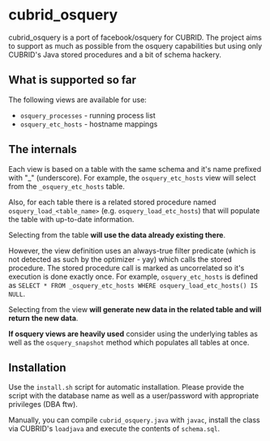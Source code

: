 cubrid_osquery
==============

cubrid_osquery is a port of facebook/osquery for CUBRID. The project aims to support as much as possible from the osquery capabilities but using only CUBRID's Java stored procedures and a bit of schema hackery.

## What is supported so far

The following views are available for use:
* `osquery_processes` - running process list
* `osquery_etc_hosts` - hostname mappings

## The internals

Each view is based on a table with the same schema and it's name prefixed with "\_" (underscore). For example, the `osquery_etc_hosts` view will select from the `_osquery_etc_hosts` table.

Also, for each table there is a related stored procedure named `osquery_load_<table_name>` (e.g. `osquery_load_etc_hosts`) that will populate the table with up-to-date information.

Selecting from the table **will use the data already existing there**.

However, the view definition uses an always-true filter predicate (which is not detected as such by the optimizer - yay) which calls the stored procedure. The stored procedure call is marked as uncorrelated so it's execution is done exactly once. For example, `osquery_etc_hosts` is defined as `SELECT * FROM _osquery_etc_hosts WHERE osquery_load_etc_hosts() IS NULL`.

Selecting from the view **will generate new data in the related table and will return the new data**.

**If osquery views are heavily used** consider using the underlying tables as well as the `osquery_snapshot` method which populates all tables at once.

## Installation

Use the `install.sh` script for automatic installation. Please provide the script with the database name as well as a user/password with appropriate privileges (DBA ftw).

Manually, you can compile `cubrid_osquery.java` with `javac`, install the class via CUBRID's `loadjava` and execute the contents of `schema.sql`.
